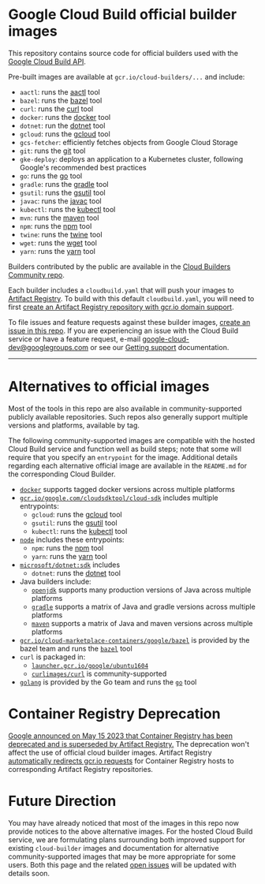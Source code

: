 # Google Cloud Build official builder images

This repository contains source code for official builders used with the [Google
Cloud Build API](https://cloud.google.com/cloud-build/docs/).

Pre-built images are available at `gcr.io/cloud-builders/...` and include:

- `aactl`: runs the [aactl](https://github.com/GoogleCloudPlatform/aactl) tool
- `bazel`: runs the [bazel](https://bazel.io) tool
- `curl`: runs the [curl](https://curl.haxx.se) tool
- `docker`: runs the [docker](https://docker.com) tool
- `dotnet`: run the [dotnet](https://docs.microsoft.com/dotnet/core/tools/) tool
- `gcloud`: runs the [gcloud](https://cloud.google.com/sdk/gcloud/) tool
- `gcs-fetcher`: efficiently fetches objects from Google Cloud Storage
- `git`: runs the [git](https://git-scm.com/) tool
- `gke-deploy`: deploys an application to a Kubernetes cluster, following Google's recommended best practices
- `go`: runs the [go](https://golang.org/cmd/go) tool
- `gradle`: runs the [gradle](https://gradle.org/) tool
- `gsutil`: runs the [gsutil](https://cloud.google.com/storage/docs/gsutil) tool
- `javac`: runs the [javac](https://docs.oracle.com/javase/7/docs/technotes/tools/windows/javac.html) tool
- `kubectl`: runs the [kubectl](https://kubernetes.io/docs/user-guide/kubectl-overview/) tool
- `mvn`: runs the [maven](https://maven.apache.org/) tool
- `npm`: runs the [npm](https://docs.npmjs.com/) tool
- `twine`: runs the [twine](https://twine.readthedocs.io/) tool
- `wget`: runs the [wget](https://www.gnu.org/software/wget/) tool
- `yarn`: runs the [yarn](https://yarnpkg.com/) tool

Builders contributed by the public are available in the [Cloud Builders
Community
repo](https://github.com/GoogleCloudPlatform/cloud-builders-community).

Each builder includes a `cloudbuild.yaml` that will push your images to [Artifact
Registry](https://cloud.google.com/artifact-registry). To build with this default `cloudbuild.yaml`,
you will need to first [create an Artifact Registry repository with gcr.io domain support](https://cloud.google.com/artifact-registry/docs/transition/setup-gcr-repo).

To file issues and feature requests against these builder images,
[create an issue in this repo](https://github.com/GoogleCloudPlatform/cloud-builders/issues/new).
If you are experiencing an issue with the Cloud Build service or
have a feature request, e-mail google-cloud-dev@googlegroups.com
or see our [Getting support](https://cloud.google.com/cloud-build/docs/getting-support)
documentation.

---

# Alternatives to official images

Most of the tools in this repo are also available in
community-supported publicly available repositories. Such
repos also generally support multiple versions and platforms,
available by tag.

The following community-supported images are compatible with the
hosted Cloud Build service and function well as build steps; note that
some will require that you specify an `entrypoint` for the image. Additional
details regarding each alternative official image are available in the `README.md`
for the corresponding Cloud Builder.

- [`docker`](https://hub.docker.com/_/docker/) supports tagged docker versions across multiple platforms
- [`gcr.io/google.com/cloudsdktool/cloud-sdk`](https://github.com/GoogleCloudPlatform/cloud-sdk-docker) includes multiple entrypoints:
  - `gcloud`: runs the [gcloud](https://cloud.google.com/sdk/gcloud/) tool
  - `gsutil`: runs the [gsutil](https://cloud.google.com/storage/docs/gsutil) tool
  - `kubectl`: runs the [kubectl](https://kubernetes.io/docs/user-guide/kubectl-overview/) tool
- [`node`](https://hub.docker.com/_/node) includes these entrypoints:
  - `npm`: runs the [npm](https://docs.npmjs.com/) tool
  - `yarn`: runs the [yarn](https://yarnpkg.com/) tool
- [`microsoft/dotnet:sdk`](https://hub.docker.com/_/microsoft-dotnet-core) includes
  - `dotnet`: runs the [dotnet](https://docs.microsoft.com/dotnet/core/tools/) tool
- Java builders include:
  - [`openjdk`](https://hub.docker.com/_/openjdk) supports many production versions of Java across multiple platforms
  - [`gradle`](https://hub.docker.com/_/gradle/) supports a matrix of Java and gradle versions across multiple platforms
  - [`maven`](https://hub.docker.com/_/maven/) supports a matrix of Java and maven versions across multiple platforms
- [`gcr.io/cloud-marketplace-containers/google/bazel`](http://gcr.io/cloud-marketplace-containers/google/bazel) is provided by the bazel team and runs the [`bazel`](https://bazel.build/) tool
- `curl` is packaged in:
  - [`launcher.gcr.io/google/ubuntu1604`](https://console.cloud.google.com/launcher/details/google/ubuntu1604)
  - [`curlimages/curl`](https://hub.docker.com/r/curlimages/curl) is community-supported
- [`golang`](https://hub.docker.com/_/golang) is provided by the Go team and runs the [`go`](https://golang.org/cmd/go/) tool

# Container Registry Deprecation

[Google announced on May 15 2023 that Container Registry has been deprecated and is superseded by Artifact Registry.](https://cloud.google.com/container-registry/docs/deprecations/container-registry-deprecation) The deprecation won't affect the use of official cloud builder images. Artifact Registry [automatically redirects gcr.io requests](https://cloud.google.com/artifact-registry/docs/transition/transition-from-gcr#transition-options) for Container Registry hosts to corresponding Artifact Registry repositories.

# Future Direction

You may have already noticed that most of the images in this repo now provide notices to the
above alternative images. For the hosted Cloud Build service, we are formulating plans
surrounding both improved support for existing `cloud-builder` images and documentation for
alternative community-supported images that may be more appropriate for some users. Both this
page and the related [open issues](https://github.com/GoogleCloudPlatform/cloud-builders/labels/augmentation)
will be updated with details soon.
